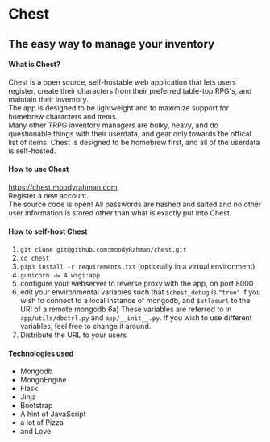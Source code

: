 # Chest
## The easy way to manage your inventory

#### What is Chest?
Chest is a open source, self-hostable web application that lets users register, create their characters from their preferred table-top RPG's, and maintain their inventory.  
The app is designed to be lightweight and to maximize support for homebrew characters and items.  
Many other TRPG inventory managers are bulky, heavy, and do questionable things with their userdata, and gear only towards the offical list of items. Chest is designed to be homebrew first, and all of the userdata is self-hosted. 

#### How to use Chest
https://chest.moodyrahman.com  
Register a new account.  
The source code is open! All passwords are hashed and salted and no other user information is stored other than what is exactly put into Chest.

#### How to self-host Chest
1) `git clone git@github.com:moodyRahman/chest.git`
2) `cd chest`
3) `pip3 install -r requirements.txt` (optionally in a virtual environment)
4) `gunicorn -w 4 wsgi:app`
5) configure your webserver to reverse proxy with the app, on port 8000
6) edit your environmental variables such that `$chest_debug` is `"true"` if you wish to connect to a local instance of mongodb, and `$atlasurl` to the URI of a remote mongodb
  6a) These variables are referred to in `app/utils/dbctrl.py` and `app/__init__.py`. If you wish to use different variables, feel free to change it around. 
7) Distribute the URL to your users

#### Technologies used
- Mongodb
- MongoEngine
- Flask
- Jinja
- Bootstrap
- A hint of JavaScript
- a lot of Pizza
- and Love

